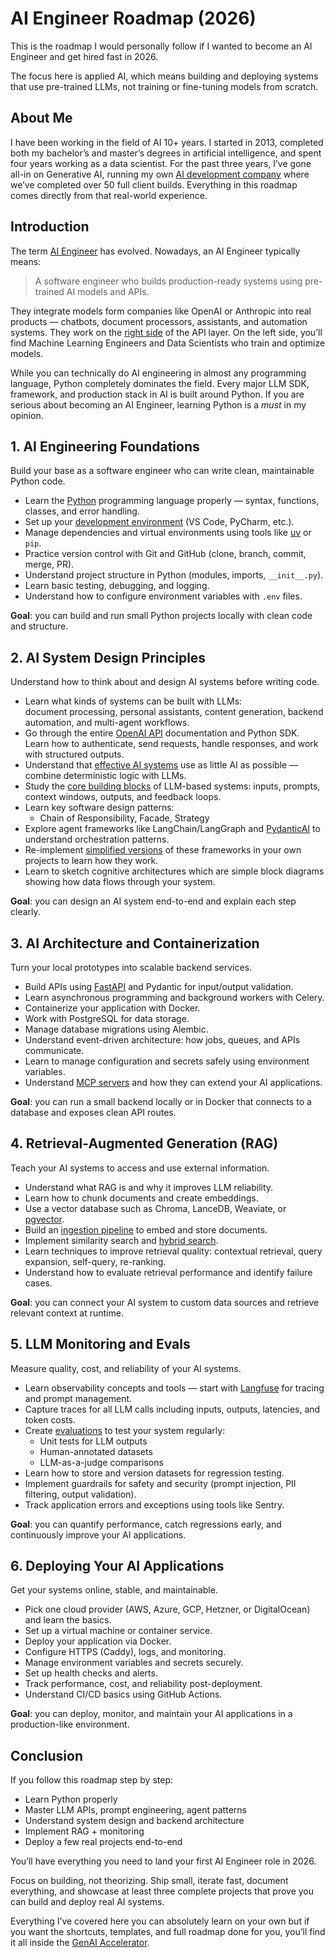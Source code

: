 # AI Engineer Roadmap (2026)

This is the roadmap I would personally follow if I wanted to become an AI Engineer and get hired fast in 2026.

The focus here is applied AI, which means building and deploying systems that use pre-trained LLMs, not training or fine-tuning models from scratch.

## About Me

I have been working in the field of AI 10+ years. I started in 2013, completed both my bachelor’s and master’s degrees in artificial intelligence, and spent four years working as a data scientist. For the past three years, I’ve gone all-in on Generative AI, running my own [AI development company](https://www.datalumina.com/) where we’ve completed over 50 full client builds. Everything in this roadmap comes directly from that real-world experience.

## Introduction

The term [AI Engineer](https://www.latent.space/p/ai-engineer) has evolved. Nowadays, an AI Engineer typically means:

> A software engineer who builds production-ready systems using pre-trained AI models and APIs.

They integrate models form companies like OpenAI or Anthropic into real products — chatbots, document processors, assistants, and automation systems. They work on the [right side](https://www.latent.space/p/ai-engineer) of the API layer. On the left side, you’ll find Machine Learning Engineers and Data Scientists who train and optimize models.

While you can technically do AI engineering in almost any programming language, Python completely dominates the field. Every major LLM SDK, framework, and production stack in AI is built around Python. If you are serious about becoming an AI Engineer, learning Python is a *must* in my opinion.

## 1. AI Engineering Foundations

Build your base as a software engineer who can write clean, maintainable Python code.

- Learn the [Python](https://youtu.be/ygXn5nV5qFc) programming language properly — syntax, functions, classes, and error handling.  
- Set up your [development environment](https://youtu.be/mpk4Q5feWaw) (VS Code, PyCharm, etc.).  
- Manage dependencies and virtual environments using tools like [uv](https://youtu.be/5rTwOt9Qgik) or `pip`.  
- Practice version control with Git and GitHub (clone, branch, commit, merge, PR).  
- Understand project structure in Python (modules, imports, `__init__.py`).  
- Learn basic testing, debugging, and logging.  
- Understand how to configure environment variables with `.env` files.  

**Goal**: you can build and run small Python projects locally with clean code and structure.

## 2. AI System Design Principles

Understand how to think about and design AI systems before writing code.

- Learn what kinds of systems can be built with LLMs:  
  document processing, personal assistants, content generation, backend automation, and multi-agent workflows.  
- Go through the entire [OpenAI API](https://youtu.be/0pGxoubWI6s) documentation and Python SDK. Learn how to authenticate, send requests, handle responses, and work with structured outputs.  
- Understand that [effective AI systems](https://youtu.be/tx5OapbK-8A) use as little AI as possible — combine deterministic logic with LLMs.  
- Study the [core building blocks](https://youtu.be/T1Lowy1mnEg) of LLM-based systems: inputs, prompts, context windows, outputs, and feedback loops.  
- Learn key software design patterns:  
  - Chain of Responsibility, Facade, Strategy  
- Explore agent frameworks like LangChain/LangGraph and [PydanticAI](https://youtu.be/zcYtSckecD8) to understand orchestration patterns.  
- Re-implement [simplified versions](https://youtu.be/bZzyPscbtI8) of these frameworks in your own projects to learn how they work.  
- Learn to sketch cognitive architectures which are simple block diagrams showing how data flows through your system.  

**Goal**: you can design an AI system end-to-end and explain each step clearly.

## 3. AI Architecture and Containerization

Turn your local prototypes into scalable backend services.

- Build APIs using [FastAPI](https://youtu.be/-IaCV5-mlSk) and Pydantic for input/output validation.  
- Learn asynchronous programming and background workers with Celery.  
- Containerize your application with Docker.  
- Work with PostgreSQL for data storage.  
- Manage database migrations using Alembic.  
- Understand event-driven architecture: how jobs, queues, and APIs communicate.  
- Learn to manage configuration and secrets safely using environment variables.  
- Understand [MCP servers](https://youtu.be/5xqFjh56AwM) and how they can extend your AI applications.  

**Goal**: you can run a small backend locally or in Docker that connects to a database and exposes clean API routes.

## 4. Retrieval-Augmented Generation (RAG)

Teach your AI systems to access and use external information.

- Understand what RAG is and why it improves LLM reliability.  
- Learn how to chunk documents and create embeddings.  
- Use a vector database such as Chroma, LanceDB, Weaviate, or [pgvector](https://youtu.be/hAdEuDBN57g).  
- Build an [ingestion pipeline](https://youtu.be/9lBTS5dM27c) to embed and store documents.  
- Implement similarity search and [hybrid search](https://youtu.be/TbtBhbLh0cc).  
- Learn techniques to improve retrieval quality: contextual retrieval, query expansion, self-query, re-ranking.  
- Understand how to evaluate retrieval performance and identify failure cases.  

**Goal**: you can connect your AI system to custom data sources and retrieve relevant context at runtime.

## 5. LLM Monitoring and Evals

Measure quality, cost, and reliability of your AI systems.

- Learn observability concepts and tools — start with [Langfuse](https://youtu.be/epnPfe5am3I) for tracing and prompt management.  
- Capture traces for all LLM calls including inputs, outputs, latencies, and token costs.  
- Create [evaluations](https://youtu.be/a3SMraZWNNs) to test your system regularly:  
  - Unit tests for LLM outputs  
  - Human-annotated datasets  
  - LLM-as-a-judge comparisons  
- Learn how to store and version datasets for regression testing.  
- Implement guardrails for safety and security (prompt injection, PII filtering, output validation).  
- Track application errors and exceptions using tools like Sentry.  

**Goal**: you can quantify performance, catch regressions early, and continuously improve your AI applications.

## 6. Deploying Your AI Applications

Get your systems online, stable, and maintainable.

- Pick one cloud provider (AWS, Azure, GCP, Hetzner, or DigitalOcean) and learn the basics.  
- Set up a virtual machine or container service.  
- Deploy your application via Docker.  
- Configure HTTPS (Caddy), logs, and monitoring.  
- Manage environment variables and secrets securely.  
- Set up health checks and alerts.  
- Track performance, cost, and reliability post-deployment.  
- Understand CI/CD basics using GitHub Actions.  

**Goal**: you can deploy, monitor, and maintain your AI applications in a production-like environment.

## Conclusion

If you follow this roadmap step by step:

- Learn Python properly  
- Master LLM APIs, prompt engineering, agent patterns
- Understand system design and backend architecture  
- Implement RAG + monitoring  
- Deploy a few real projects end-to-end  

You’ll have everything you need to land your first AI Engineer role in 2026.  

Focus on building, not theorizing. Ship small, iterate fast, document everything, and showcase at least three complete projects that prove you can build and deploy real AI systems.

Everything I’ve covered here you can absolutely learn on your own but if you want the shortcuts, templates, and full roadmap done for you, you’ll find it all inside the [GenAI Accelerator](https://go.datalumina.com/nVjixnJ).